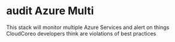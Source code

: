 audit Azure Multi
============================
This stack will monitor multiple Azure Services and alert on things CloudCoreo developers think are violations of best practices
